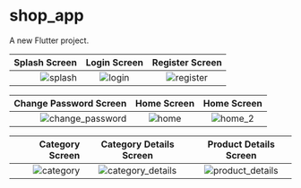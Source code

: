 # shop_app

A new Flutter project.

|  Splash Screen         |   Login Screen             |  Register Screen              
------------------------:|:-------------------------:|:-------------------------:
![splash](https://user-images.githubusercontent.com/76426940/230227977-bf05b552-b674-4782-b2c5-9cca9c522ba5.jpeg)|![login](https://user-images.githubusercontent.com/76426940/230228070-69814509-26b5-4dc4-a16f-5ca94dc49c96.jpeg)|![register](https://user-images.githubusercontent.com/76426940/230228198-47f58e5a-8769-4bf8-b3ff-dea5f0e3db5b.jpeg)

|Change Password Screen           |   Home Screen         |  Home Screen     
------------------------:|:-------------------------:|:-------------------------:
![change_password](https://user-images.githubusercontent.com/76426940/230228354-603ae1b0-24a9-4b18-bfb8-6860d15eb741.jpeg)|![home](https://user-images.githubusercontent.com/76426940/236821051-1981fd65-1245-4a53-8968-3e1fd19711d9.jpeg)|![home_2](https://user-images.githubusercontent.com/76426940/236821250-352554cf-c3d9-4703-b030-f9e4d6cbc101.jpeg)

|  Category Screen       |   Category Details Screen             |  Product Details Screen     
------------------------:|:-------------------------:|:-------------------------:
![category](https://user-images.githubusercontent.com/76426940/236821516-6f1ff4e0-8df1-4db8-842c-620b31cb072e.jpeg)|![category_details](https://user-images.githubusercontent.com/76426940/236821871-d22422fc-472d-4bfd-8c66-0df8c5e340fd.jpeg)|![product_details](https://user-images.githubusercontent.com/76426940/236822357-80d500da-a9af-49b0-a805-f769e139f335.jpeg)


